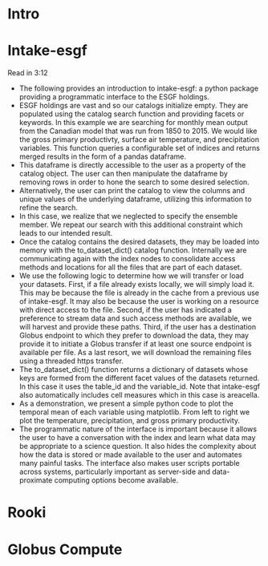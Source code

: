 # Intro

# Intake-esgf

Read in 3:12

- The following provides an introduction to intake-esgf: a python package providing a programmatic interface to the ESGF holdings.
- ESGF holdings are vast and so our catalogs initialize empty. They are populated using the catalog search function and providing facets or keywords. In this example we are searching for monthly mean output from the Canadian model that was run from 1850 to 2015. We would like the gross primary productivty, surface air temperature, and precipitation variables. This function queries a configurable set of indices and returns merged results in the form of a pandas dataframe.
- This dataframe is directly accessible to the user as a property of the catalog object. The user can then manipulate the dataframe by removing rows in order to hone the search to some desired selection.
- Alternatively, the user can print the catalog to view the columns and unique values of the underlying dataframe, utilizing this information to refine the search.
- In this case, we realize that we neglected to specify the ensemble member. We repeat our search with this additional constraint which leads to our intended result. 
- Once the catalog contains the desired datasets, they may be loaded into memory with the to_dataset_dict() catalog function. Internally we are communicating again with the index nodes to consolidate access methods and locations for all the files that are part of each dataset.
- We use the following logic to determine how we will transfer or load your datasets. First, if a file already exists locally, we will simply load it. This may be because the file is already in the cache from a previous use of intake-esgf. It may also be because the user is working on a resource with direct access to the file. Second, if the user has indicated a preference to stream data and such access methods are available, we will harvest and provide these paths. Third, if the user has a destination Globus endpoint to which they prefer to download the data, they may provide it to initiate a Globus transfer if at least one source endpoint is available per file. As a last resort, we will download the remaining files using a threaded https transfer.
- The to_dataset_dict() function returns a dictionary of datasets whose keys are formed from the different facet values of the datasets returned. In this case it uses the table_id and the variable_id. Note that intake-esgf also automatically includes cell measures which in this case is areacella.
- As a demonstration, we present a simple python code to plot the temporal mean of each variable using matplotlib. From left to right we plot the temperature, precipitation, and gross primary productivity.
- The programmatic nature of the interface is important because it allows the user to have a conversation with the index and learn what data may be appropriate to a science question. It also hides the complexity about how the data is stored or made available to the user and automates many painful tasks. The interface also makes user scripts portable across systems, particularly important as server-side and data-proximate computing options become available.

# Rooki

# Globus Compute